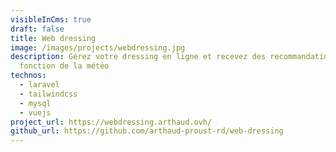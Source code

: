 ```yaml
---
visibleInCms: true
draft: false
title: Web dressing
image: /images/projects/webdressing.jpg
description: G﻿érez votre dressing en ligne et recevez des recommandations en
  fonction de la météo
technos:
  - laravel
  - tailwindcss
  - mysql
  - vuejs
project_url: https://webdressing.arthaud.ovh/
github_url: https://github.com/arthaud-proust-rd/web-dressing
---
```

